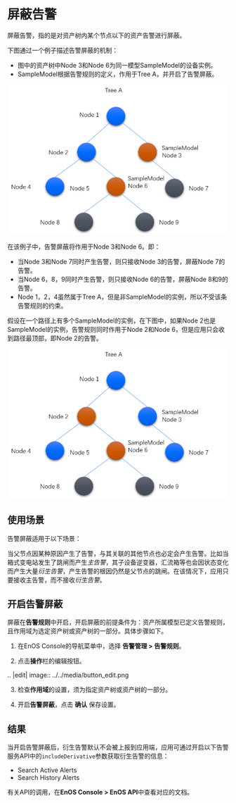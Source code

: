 # 屏蔽告警

屏蔽告警，指的是对资产树内某个节点以下的资产告警进行屏蔽。

下图通过一个例子描述告警屏蔽的机制：
- 图中的资产树中Node 3和Node 6为同一模型SampleModel的设备实例。
- SampleModel根据告警规则的定义，作用于Tree A，并开启了告警屏蔽。

![](media/alert_masking.png)

在该例子中，告警屏蔽将作用于Node 3和Node 6。即：
- 当Node 3和Node 7同时产生告警，则只接收Node 3的告警，屏蔽Node 7的告警。
- 当Node 6，8，9同时产生告警，则只接收Node 6的告警，屏蔽Node 8和9的告警。
- Node 1，2，4虽然属于Tree A，但是非SampleModel的实例，所以不受该条告警规则的约束。

假设在一个路径上有多个SampleModel的实例，在下图中，如果Node 2也是SampleModel的实例，告警规则同时作用于Node 2和Node 6，但是应用只会收到路径最顶部，即Node 2的告警。

![](media/alert_masking_2.png)


## 使用场景

告警屏蔽适用于以下场景：

当父节点因某种原因产生了告警，与其关联的其他节点也必定会产生告警。比如当箱式变电站发生了跳闸而产生*主告警*，其子设备逆变器，汇流箱等也会因状态变化而产生大量*衍生告警*，产生告警的根因仍然是父节点的跳闸。在该情况下，应用只要接收主告警，而不接收*衍生告警*。


## 开启告警屏蔽

屏蔽在**告警规则**中开启，开启屏蔽的前提条件为：资产所属模型已定义告警规则，且作用域为选定资产树或资产树的一部分。具体步骤如下。

1. 在EnOS Console的导航菜单中，选择 **告警管理 > 告警规则**。

2. 点击**操作**栏的编辑按钮。

 .. |edit| image:: ../../media/button_edit.png

3. 检查**作用域**的设置，须为指定资产树或资产树的一部分。

4. 开启**告警屏蔽**，点击 **确认** 保存设置。

## 结果

当开启告警屏蔽后，衍生告警默认不会被上报到应用端，应用可通过开启以下告警服务API中的`includeDerivative`参数获取衍生告警的信息：
- Search Active Alerts
- Search History Alerts

有关API的调用，在**EnOS Console > EnOS API**中查看对应的文档。


